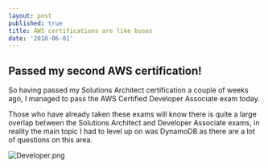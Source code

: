 ```yaml
---
layout: post
published: true
title: AWS certifications are like buses
date: '2018-06-01'
---
```


## Passed my second AWS certification!

So having passed my Solutions Architect certification a couple of weeks ago, I managed to pass the AWS Certified Developer Associate exam today.

Those who have already taken these exams will know there is quite a large overlap between the Solutions Architect and Developer Associate exams, in reality the main topic I had to level up on was DynamoDB as there are a lot of questions on this area.


![Developer.png]({{site.baseurl}}/img/Developer.png)
